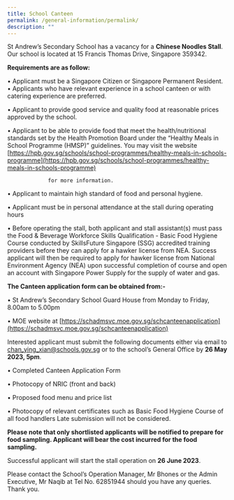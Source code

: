 ```yaml
---
title: School Canteen
permalink: /general-information/permalink/
description: ""
---
```

St Andrew’s Secondary School has a vacancy for a **Chinese Noodles Stall**.  Our school is located at 15 Francis Thomas Drive,  Singapore 359342.

**Requirements are as follow:**

•	Applicant must be a Singapore Citizen or Singapore Permanent Resident.                                                                            
•	Applicants who have relevant experience in a school canteen or with catering experience are preferred.

•	Applicant to provide good service and quality food at reasonable prices approved by the school.

•	Applicant to be able to provide food that meet the health/nutritional standards set by the Health Promotion Board under the “Healthy Meals in School Programme (HMSP)” guidelines. You may visit the website 
[https://hpb.gov.sg/schools/school-programmes/healthy-meals-in-schools-programme](https://hpb.gov.sg/schools/school-programmes/healthy-meals-in-schools-programme)

                 for more information.

•	Applicant to maintain high standard of food and personal hygiene.

•	Applicant must be in personal attendance at the stall during operating hours

•	Before operating the stall, both applicant and stall assistant(s) must pass the Food & Beverage Workforce Skills Qualification - Basic Food Hygiene Course conducted by SkillsFuture Singapore (SSG) accredited training providers before they can apply for a hawker license from NEA. Success applicant will then be required to apply for hawker license from National Environment Agency (NEA) upon successful completion of course and open an account with Singapore Power Supply for the supply of water and gas.

**The Canteen application form can be obtained from:-**

•	St Andrew’s Secondary School Guard House from Monday to Friday, 8.00am to 5.00pm

•	MOE website at 
[https://schadmsvc.moe.gov.sg/schcanteenapplication](https://schadmsvc.moe.gov.sg/schcanteenapplication)


Interested applicant must submit the following documents either via email to chan_ying_xian@schools.gov.sg or to the school’s General Office by **26 May 2023, 5pm**.  

•	Completed Canteen Application Form

•	Photocopy of NRIC (front and back)

•	Proposed food menu and price list

•	Photocopy of relevant certificates such as Basic Food Hygiene Course of all food handlers
Late submission will not be considered.                         

**Please note that only shortlisted applicants will be notified to prepare for food sampling. Applicant will bear the cost incurred for the food sampling.**

Successful applicant will start the stall operation on **26 June 2023**.

Please contact the School’s Operation Manager, Mr Bhones or the Admin Executive, Mr Naqib at Tel No. 62851944 should you have any queries.
Thank you.